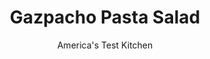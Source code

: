 ---
layout: ../../layouts/MarkdownPostLayout.astro
title: Gazpacho Pasta Salad
author: America's Test Kitchen
pubDate: 2023-03-15
description: "The classic chilled summer soup is reinvented in picnic salad form."
image_url: https://res.cloudinary.com/hksqkdlah/image/upload/ar_1:1,c_fill,dpr_2.0,f_auto,fl_lossy.progressive.strip_profile,g_faces:auto,q_auto:low,w_344/36914_sfs-gazpacho-pasta-salad-13
tags: ["Side Dishes","Pasta","Vegetables","Salads","Contest Recipes"]
calories: 2727
protein: 8
carbohydrates: 40
fats: 
fiber: 3
ingredients: [", 1 can (14 1/2 ounces) diced tomatoes (do not drain)","3 medium cloves, garlic, minced","1 teaspoon, hot red pepper flakes","1/4 cup, packed fresh basil leaves","1 tablespoon, red wine vinegar",", Table salt","1 pound, rotini pasta","1 , medium cucumber, peeled, halved lengthwise, seeded, and cut into 1/4-inch pieces","1 , medium red bell pepper, chopped","1 , medium yellow bell pepper, chopped","2 cups, cherry tomatoes, halved","1/4 cup, chopped fresh parsley leaves","3 , scallions, thinly sliced","1/4 cup, extra-virgin olive oil","1/2 cup, crumbled feta cheese","1/2 cup, pitted black olives, quartered"]
serves: 10
time: ""
instructions: ["Puree diced tomatoes, garlic, red pepper flakes, basil, vinegar, and 1/2 teaspoon salt in blender until smooth. Transfer to bowl (don't use metal), cover, and refrigerate for at least 2 hours or overnight.","Bring 4 quarts of water to boil in large pot. Add 1 tablespoon salt and pasta and cook until al dente. Drain pasta, rinse with cold water, and set aside.","Place cucumber, red and yellow peppers, cherry tomatoes, parsley, scallions, and oil in large serving bowl and toss well to combine. Add pasta and pureed dressing and toss again. (Salad can be refrigerated overnight.) Scatter cheese and olives over top. Serve chilled or at room temperature."]
nutrition: ["395 mg Potassium","144 mg Phosphorus","84 mg Calcium","1 mg Iron","42 mg Magnesium","475 mg Sodium","1 mg Zinc","8 g Fat","1 mg Niacin (B3)","4 g Monounsaturated","1 g Polyunsaturated","63 mg Vitamin C","6 mg Cholesterol","2 g Saturated","3 g Fiber","36 µg Folate (food)","4 g Sugars","48 µg Vitamin K","144 g Water","40 g Carbs","36 µg Folate equivalent (total)","8 g Protein","1 mg Vitamin E","66 µg Vitamin A","272 kcal Energy","2727 calories"]
notes: "Gazpacho, the classic chilled summer soup, gets a new look as a dressing for this zesty pasta salad. Use any curly pasta in this recipe."
---